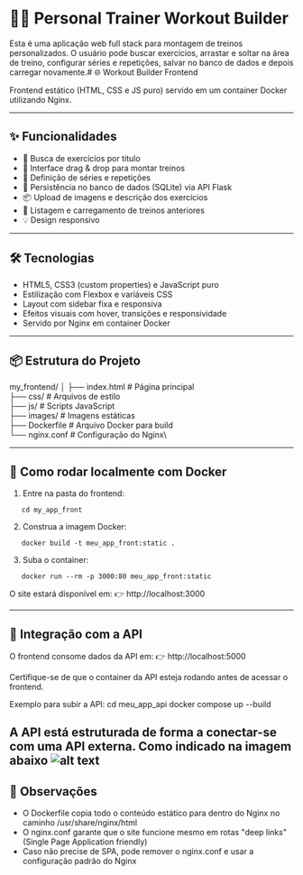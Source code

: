 # 🏋️‍♀️ Personal Trainer Workout Builder

Esta é uma aplicação web full stack para montagem de treinos personalizados. O usuário pode buscar exercícios, arrastar e soltar na área de treino, configurar séries e repetições, salvar no banco de dados e depois carregar novamente.# 🌐 Workout Builder Frontend

Frontend estático (HTML, CSS e JS puro) servido em um container Docker utilizando Nginx.

---

## ✨ Funcionalidades

- 🔎 Busca de exercícios por título
- 🧱 Interface drag & drop para montar treinos
- 📝 Definição de séries e repetições
- 💾 Persistência no banco de dados (SQLite) via API Flask
- 📦 Upload de imagens e descrição dos exercícios
- 📂 Listagem e carregamento de treinos anteriores
- 💡 Design responsivo

---

## 🛠 Tecnologias

- HTML5, CSS3 (custom properties) e JavaScript puro
- Estilização com Flexbox e variáveis CSS
- Layout com sidebar fixa e responsiva
- Efeitos visuais com hover, transições e responsividade
- Servido por Nginx em container Docker

---

## 📦 Estrutura do Projeto

my_frontend/
│
├── index.html          # Página principal\
├── css/                # Arquivos de estilo\
├── js/                 # Scripts JavaScript\
├── images/             # Imagens estáticas\
├── Dockerfile          # Arquivo Docker para build\
└── nginx.conf          # Configuração do Nginx\

---

## 🚀 Como rodar localmente com Docker

1. Entre na pasta do frontend:
```
   cd my_app_front
```

2. Construa a imagem Docker:
```
   docker build -t meu_app_front:static .
```

3. Suba o container:
```
   docker run --rm -p 3000:80 meu_app_front:static
```

O site estará disponível em:
👉 http://localhost:3000

---

## 🔗 Integração com a API

O frontend consome dados da API em:
👉 http://localhost:5000

Certifique-se de que o container da API esteja rodando antes de acessar o frontend.

Exemplo para subir a API:
cd meu_app_api
docker compose up --build

A API está estruturada de forma a conectar-se com uma API externa. Como indicado na imagem abaixo
![alt text](../estrutura.png)
---

## 🐳 Observações

- O Dockerfile copia todo o conteúdo estático para dentro do Nginx no caminho /usr/share/nginx/html
- O nginx.conf garante que o site funcione mesmo em rotas "deep links" (Single Page Application friendly)
- Caso não precise de SPA, pode remover o nginx.conf e usar a configuração padrão do Nginx